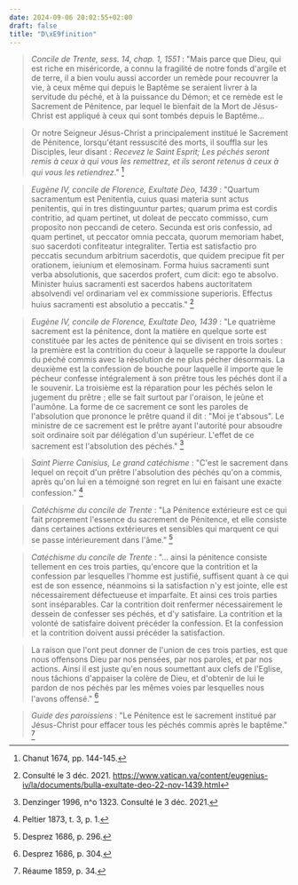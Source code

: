 ```yaml
---
date: 2024-09-06 20:02:55+02:00
draft: false
title: "D\xE9finition"
---
```





> *Concile de Trente, sess. 14, chap. 1, 1551* : "Mais parce que Dieu, qui est riche en miséricorde, a connu la fragilité de notre fonds d'argile et de terre, il a bien voulu aussi accorder un remède pour recouvrer la vie, à ceux même qui depuis le Baptême se seraient livrer à la servitude du péché, et à la puissance du Démon; et ce remède est le Sacrement de Pénitence, par lequel le bienfait de la Mort de Jésus-Christ est appliqué à ceux qui sont tombés depuis le Baptême...

> Or notre Seigneur Jésus-Christ a principalement institué le Sacrement de Pénitence, lorsqu'étant ressuscité des morts, il souffla sur les Disciples, leur disant : *Recevez le Saint Esprit; Les péchés seront remis à ceux à qui vous les remettrez, et ils seront retenus à ceux à qui vous les retiendrez*." [^1]

[^1]: Chanut 1674, pp. 144-145.

> *Eugène IV, concile de Florence, Exultate Deo, 1439* : "Quartum sacramentum est Penitentia, cuius quasi materia sunt actus penitentis, qui in tres distinguuntur partes; quarum prima est cordis contritio, ad quam pertinet, ut doleat de peccato commisso, cum proposito non peccandi de cetero. Secunda est oris confessio, ad quam pertinet, ut peccator omnia peccata, quorum memoriam habet, suo sacerdoti confiteatur integraliter. Tertia est satisfactio pro peccatis secundum arbitrium sacerdotis, que quidem precipue fit per orationem, ieiunium et elemosinam. Forma huius sacramenti sunt verba absolutionis, que sacerdos profert, cum dicit: ego te absolvo. Minister huius sacramenti est sacerdos habens auctoritatem absolvendi vel ordinariam vel ex commissione superioris. Effectus huius sacramenti est absolutio a peccatis." [^2]

[^2]: Consulté le 3 déc. 2021. https://www.vatican.va/content/eugenius-iv/la/documents/bulla-exultate-deo-22-nov-1439.html

> *Eugène IV, concile de Florence, Exultate Deo, 1439* : "Le quatrième sacrement est la pénitence, dont la matière en quelque sorte est constituée par les actes de pénitence qui se divisent en trois sortes : la première est la contrition du coeur à laquelle se rapporte la douleur du péché commis avec la résolution de ne plus pécher désormais. La deuxième est la confession de bouche pour laquelle il importe que le pécheur confesse intégralement à son prêtre tous les péchés dont il a le souvenir. La troisième est la réparation pour les péchés selon le jugement du prêtre ; elle se fait surtout par l'oraison, le jeûne et l'aumône.  La forme de ce sacrement ce sont les paroles de l'absolution que prononce le prêtre quand il dit : "Moi je t'absous". Le ministre de ce sacrement est le prêtre ayant l'autorité pour absoudre soit ordinaire soit par délégation d'un supérieur. L'effet de ce sacrement est l'absolution des péchés." [^3]

[^3]: Denzinger 1996, n^o 1323. Consulté le 3 déc. 2021.

> *Saint Pierre Canisius, Le grand catéchisme* : "C'est le sacrement dans lequel on reçoit d'un prêtre l'absolution des péchés qu'on a commis, après qu'on lui en a témoigné son regret en lui en faisant une exacte confession." [^4]

[^4]: Peltier 1873, t. 3, p. 1.

> *Catéchisme du concile de Trente* :  "La Pénitence extérieure est ce qui fait proprement l'essence du sacrement de Pénitence, et elle consiste dans certaines actions extérieures et sensibles qui marquent ce qui se passe intérieurement dans l'âme." [^5]

[^5]: Desprez 1686, p. 296.

> *Catéchisme du concile de Trente* : "... ainsi la pénitence consiste tellement en ces trois parties, qu'encore que la contrition et la confession par lesquelles l'homme est justifié, suffisent quant à ce qui est de son essence, néanmoins si la satisfaction n'y est jointe, elle est nécessairement défectueuse et imparfaite. Et ainsi ces trois parties sont inséparables. Car la contrition doit renfermer nécessairement le dessein de confesser ses péchés, et d'y satisfaire. La contrition et la volonté de satisfaire doivent précéder la confession. Et la confession et la contrition doivent aussi précéder la satisfaction.

> La raison que l'ont peut donner de l'union de ces trois parties, est que nous offensons Dieu par nos pensées, par nos paroles, et par nos actions. Ainsi il est juste qu'en nous soumettant aux clefs de l'Eglise, nous tâchions d'appaiser la colère de Dieu, et d'obtenir de lui le pardon de nos péchés par les mêmes voies par lesquelles nous l'avons offensé." [^6]

[^6]: Desprez 1686, p. 304.

> *Guide des paroissiens* : "Le Pénitence est le sacrement institué par Jésus-Christ pour effacer tous les péchés commis après le baptême." [^7]

[^7]: Réaume 1859, p. 34.
